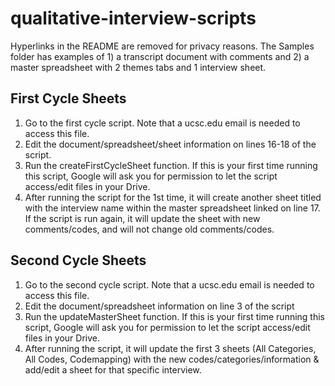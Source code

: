 # qualitative-interview-scripts

Hyperlinks in the README are removed for privacy reasons.
The Samples folder has examples of 1) a transcript document with comments and 2) a master spreadsheet with 2 themes tabs and 1 interview sheet.

## First Cycle Sheets
1. Go to the first cycle script. Note that a ucsc.edu email is needed to access this file.
2. Edit the document/spreadsheet/sheet information on lines 16-18 of the script.
3. Run the createFirstCycleSheet function. If this is your first time running this script, Google will ask you for permission to let the script access/edit files in your Drive.
4. After running the script for the 1st time, it will create another sheet titled with the interview name within the master spreadsheet linked on line 17. If the script is run again, it will update the sheet with new comments/codes, and will not change old comments/codes.

## Second Cycle Sheets
1. Go to the second cycle script. Note that a ucsc.edu email is needed to access this file.
2. Edit the document/spreadsheet information on line 3 of the script
3. Run the updateMasterSheet function. If this is your first time running this script, Google will ask you for permission to let the script access/edit files in your Drive.
4. After running the script, it will update the first 3 sheets (All Categories, All Codes, Codemapping) with the new codes/categories/information & add/edit a sheet for that specific interview.